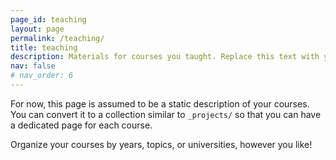```yaml
---
page_id: teaching
layout: page
permalink: /teaching/
title: teaching
description: Materials for courses you taught. Replace this text with your description.
nav: false
# nav_order: 6
---
```


For now, this page is assumed to be a static description of your courses. You can convert it to a collection similar to `_projects/` so that you can have a dedicated page for each course.

Organize your courses by years, topics, or universities, however you like!
